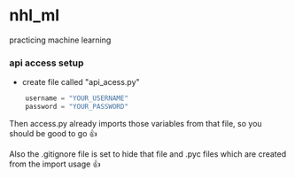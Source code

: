 # nhl_ml
practicing machine learning

### api access setup
- create file called "api_acess.py"
```python
    username = "YOUR_USERNAME"
    password = "YOUR_PASSWORD"
```

Then access.py already imports those variables from that file,
so you should be good to go :thumbsup:

Also the .gitignore file is set to hide that file and .pyc files which are created from the import usage :thumbsup:
